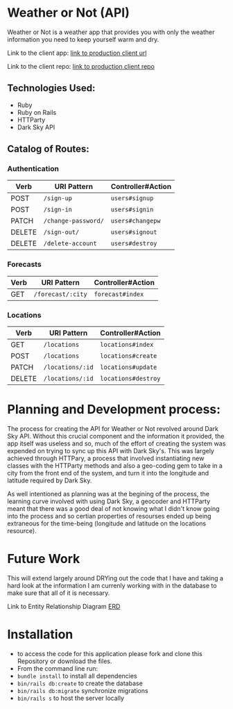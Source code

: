 # Weather or Not (API)

Weather or Not is a weather app that provides you with only the weather
information you need to keep yourself warm and dry.

Link to the client app:
[link to production client url](https://simonpringlewallace.github.io/weather-or-not-client/#/)

Link to the client repo:
[link to production client repo](https://github.com/SimonPringleWallace/weather-or-not-client)


## Technologies Used:
  - Ruby
  - Ruby on Rails
  - HTTParty
  - Dark Sky API


## Catalog of Routes:

### Authentication

| Verb   | URI Pattern            | Controller#Action |
|--------|------------------------|-------------------|
| POST   | `/sign-up`             | `users#signup`    |
| POST   | `/sign-in`             | `users#signin`    |
| PATCH  | `/change-password/`    | `users#changepw`  |
| DELETE | `/sign-out/`           | `users#signout`   |
| DELETE | `/delete-account`      | `users#destroy`   |


### Forecasts

| Verb   | URI Pattern            | Controller#Action |
|--------|------------------------|-------------------|
| GET    | `/forecast/:city`     | `forecast#index`    |

### Locations

| Verb   | URI Pattern            | Controller#Action |
|--------|------------------------|-------------------|
| GET    | `/locations`           | `locations#index`    |
| POST   | `/locations`           | `locations#create`   |
| PATCH  | `/locations/:id`       | `locations#update`   |
| DELETE | `/locations/:id`       | `locations#destroy`  |



# Planning and Development process:
The process for creating the API for Weather or Not revolved around Dark Sky API.
Without this crucial component and the information it provided, the app itself
was useless and so, much of the effort of creating the system was expended on
trying to sync up this API with Dark Sky's. This was largely achieved through
HTTPary, a process that involved instantiating new classes with the HTTParty
methods and also a geo-coding gem to take in a city from the front end of the
system, and turn it into the longitude and latitude required by Dark Sky.

As well intentioned as planning was at the begining of the process, the learning
curve involved with using Dark Sky, a geocoder and HTTParty meant that there
was a good deal of not knowing what I didn't know going into the process and so
certian properties of resourses ended up being extraneous for the time-being
(longitude and latitude on the locations resource).

# Future Work
This will extend largely around DRYing out the code that I have and taking a
hard look at the information I am currenly working with in the database to make
sure that all of it is necessary.

Link to Entity Relationship Diagram [ERD](./public/WON_ERD.png)

# Installation
- to access the code for this application please fork and clone this Repository or download the files.
- From the command line run:
- ```bundle install``` to install all dependencies
- ```bin/rails db:create``` to create the database
- ```bin/rails db:migrate``` synchronize migrations
- ```bin/rails s``` to host the server locally
